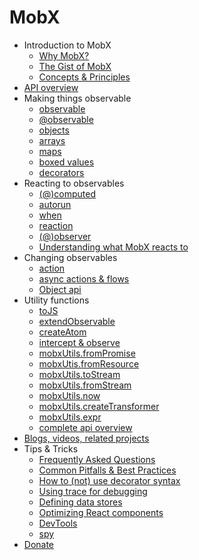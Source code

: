 # MobX

* Introduction to MobX
  * [Why MobX?](README.md)
  * [The Gist of MobX](intro/overview.md)
  * [Concepts & Principles](intro/concepts.md)
* [API overview](refguide/api.md)
* Making things observable
  * [observable](refguide/observable.md)
  * [@observable](refguide/observable-decorator.md)
  * [objects](refguide/object.md)
  * [arrays](refguide/array.md)
  * [maps](refguide/map.md)
  * [boxed values](refguide/boxed.md)
  * [decorators](refguide/modifiers.md)
* Reacting to observables
  * [(@)computed](refguide/computed-decorator.md)
  * [autorun](refguide/autorun.md)
  * [when](refguide/when.md)
  * [reaction](refguide/reaction.md)
  * [(@)observer](refguide/observer-component.md)
  * [Understanding what MobX reacts to](best/react.md)
* Changing observables
  * [action](refguide/action.md)
  * [async actions & flows](best/actions.md)
  * [Object api](refguide/object-api.md)
* Utility functions
  * [toJS](refguide/tojson.md)
  * [extendObservable](refguide/extend-observable.md)
  * [createAtom](refguide/extending.md)
  * [intercept & observe](refguide/observe.md)
  * [mobxUtils.fromPromise](https://github.com/mobxjs/mobx-utils#frompromise)
  * [mobxUtis.fromResource](https://github.com/mobxjs/mobx-utils#fromresource)
  * [mobxUtils.toStream](https://github.com/mobxjs/mobx-utils#tostream)
  * [mobxUtils.fromStream](https://github.com/mobxjs/mobx-utils#fromstream)
  * [mobxUtils.now](https://github.com/mobxjs/mobx-utils#now)
  * [mobxUtils.createTransformer](refguide/create-transformer.md)
  * [mobxUtils.expr](refguide/expr.md)
  * [complete api overview](refguide/api.md)
* [Blogs, videos, related projects](https://github.com/mobxjs/awesome-mobx#examples)
* Tips & Tricks
  * [Frequently Asked Questions](faq/faq.md)
  * [Common Pitfalls & Best Practices](best/pitfalls.md)
  * [How to (not) use decorator syntax](best/decorators.md)
  * [Using trace for debugging](best/trace.md)
  * [Defining data stores](best/store.md)
  * [Optimizing React components](best/react-performance.md)
  * [DevTools](best/devtools.md)
  * [spy](refguide/spy.md)
* [Donate](donating.md)

